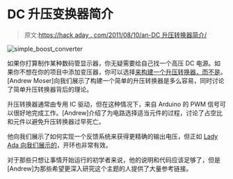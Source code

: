 # DC 升压变换器简介

> 原文:[https://hack aday . com/2011/08/10/an-DC 升压转换器简介/](https://hackaday.com/2011/08/10/an-introduction-to-dc-boost-converters/)

![simple_boost_converter](../Images/74162459fe9291188666d22bedb77986.png "simple_boost_converter")

如果你打算制作某种数码管显示器，你无疑需要给自己找一个高压 DC 电源。如果你不想在你的项目中添加变压器，你可以选择[来构建一个升压转换器，而不是](http://reibot.org/2011/08/07/intro-to-boost-converter/)。[Andrew Moser]向我们展示了构建一个简单的升压转换器是多么容易，同时讨论了简单升压转换器背后的理论。

升压转换器通常由专用 IC 驱动，但在这种情况下，来自 Arduino 的 PWM 信号可以很好地完成工作。[Andrew]介绍了为电路选择适当元件的过程，讨论了占空比和元件以避免升压转换器过早死亡。

他向我们展示了如何实现一个反馈系统来获得更精确的输出电压，但正如 [Lady Ada 向我们展示的](http://www.ladyada.net/library/diyboostcalc.html)，开环也非常有效。

对于那些只想让事情开始运行的初学者来说，他的说明和代码应该足够了，但是[Andrew]为那些希望更深入研究这个主题的人提供了大量参考链接。